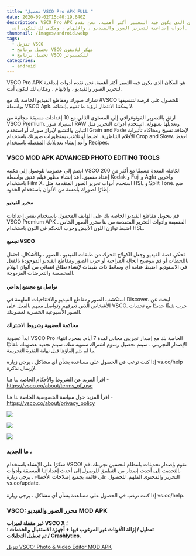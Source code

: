 ```yaml
---
title: "تحميل VSCO Pro APK FULL "
date: 2020-09-02T15:40:19.640Z
description: VSCO Pro APK هو المكان الذي يكون فيه التعبير أكثر أهمية. نحن نقدم
  أدوات إبداعية لتحرير الصور والفيديو ، والإلهام ، ومكان لك لتكون أنت.
thumbnail: /images/android.webp
tags:
  - تنزيل VSCO
  - تحميل برنامج VSCO مهكر للايفون
  - تحميل برنامج VSCO للكمبيوتر
categories:
  - android
---
```

<!--StartFragment-->

VSCO Pro APK هو المكان الذي يكون فيه التعبير أكثر أهمية. نحن نقدم أدوات إبداعية لتحرير الصور والفيديو ، والإلهام ، ومكان لك لتكون أنت.

شارك صورك ومقاطع الفيديو الخاصة بك مع #VSCO للحصول على فرصة لتنسيقها بواسطة VSCO Apk. لا يمكننا الانتظار لرؤية ما تقوم بإنشائه.

ارتقِ بالتصوير الفوتوغرافي إلى المستوى التالي مع 10 إعدادات مسبقة مجانية من VSCO Premium. استيراد صور RAW وتعديلها بسهولة. استخدم أدوات التحرير مثل التباين والتشبع لإبراز صورك أو استخدم Grain and Fade لإضافة نسيج ومحاكاة تأثيرات الأفلام التناظرية. اضبط أو تلاعب بمنظورات صورتك باستخدام Crop and Skew. احفظ وأعد إنشاء تعديلاتك المفضلة باستخدام Recipes.

### VSCO MOD APK ADVANCED PHOTO EDITING TOOLS

انضم إلى عضويتنا للوصول إلى مكتبة VSCO الكاملة المعدة مسبقًا مع أكثر من 200 إعداد مسبق. أعد إنشاء مظهر فيلم عتيق بواسطة Kodak و Fuji و Agfa وآخرين باستخدام Film X. استخدم أدوات تحرير الصور المتقدمة مثل HSL و Split Tone. ضع إطارًا لصورك بلمسة من الألوان باستخدام الحدود.

#### محرر الفيديو

قم بتحويل مقاطع الفيديو الخاصة بك على الهاتف المحمول باستخدام نفس إعدادات VSCO Premium APK المسبقة وأدوات التحرير المتقدمة من بنا محرر الصور الخاص . اضبط توازن اللون الأبيض وجرب التحكم في اللون باستخدام HSL.

#### تجميع VSCO

تحكي قصة الفيديو وجعل الكولاج تتحرك من طبقات الفيديو ، الصور ، والأشكال. احتفل باللحظات أو قم بتوضيح الحالة المزاجية أو جرب الصور ومقاطع الفيديو الموجودة بالفعل في الاستوديو. اضبط عتامة أي وسائط ذات طبقات لإنشاء نطاق انتقائي من ألوان الهلام المخصصة والتعرضات المزدوجة.

#### تواصل مع مجتمع إبداعي

استكشف الصور ومقاطع الفيديو والافتتاحيات الملهمة في Discover. ابحث عن الأشخاص الذين تعرفهم وتواصل معهم بالفعل على VSCO. جرب شيئًا جديدًا مع تحديات الصور الأسبوعية الحصرية لعضويتك.

#### محاكمة العضوية وشروط الاشتراك

ابدأ عضوية VSCO Pro الخاصة بك مع إصدار تجريبي مجاني لمدة 7 أيام. بمجرد انتهاء الإصدار التجريبي ، سيتم تحصيل رسوم اشتراك سنوية منك. سيتم تجديد عضويتك تلقائيًا ما لم يتم إلغاؤها قبل نهاية الفترة التجريبية.

إذا كنت ترغب في الحصول على مساعدة بشأن أي مشاكل ، يرجى زيارة vs.co/help لإرسال تذكرة.

اقرأ المزيد عن الشروط والأحكام الخاصة بنا هنا -\
https://vsco.co/about/terms_of_use

اقرأ المزيد حول سياسة الخصوصية الخاصة بنا هنا -\
https://vsco.co/about/privacy_policy

![](https://apk4all.com/wp-content/uploads/apps/VSCO/0OX24tfnPe7yCftNKys_FzaZyRqvHypQnP4RjtX1LP4jIa0fmhMfEImgLyq5u-VzbcQ.jpeg)

![](https://apk4all.com/wp-content/uploads/apps/VSCO/DLL3sIkfvh-qCkDNGikheQD7m42FVLrJD-8c6SSvteG7pLPh5DXxfL950FXLDF6ftnY.jpeg)

![](https://apk4all.com/wp-content/uploads/apps/VSCO/g9xCdn8bfeO9ETqZsxxu4gSlR_e0n_sJ9GNCQEBO9eqQFoYrSnEf0AnICynxuHgL_q0.jpeg)

### ما الجديد ،

شكرًا على الإنشاء باستخدام VSCO! نقوم بإصدار تحديثات بانتظام لتحسين تجربتك. قم بالتحديث إلى أحدث إصدار من التطبيق للوصول إلى أحدث إعداداتنا المسبقة وأدوات التحرير والمحتوى الملهم. للحصول على قائمة بجميع إصلاحات الأخطاء ، يرجى زيارة vs.co/update.\
\
إذا كنت ترغب في الحصول على مساعدة بشأن أي مشاكل ، يرجى زيارة vs.co/help.

### VSCO: محرر الصور والفيديو MOD APK

**غير مقفلة لميزات VSCO X ؛\
تعطيل / إزالة الأذونات غير المرغوب فيها + أجهزة الاستقبال والخدمات ؛\
تم تعطيل التحليلات / Crashlytics.**

[تنزيل VSCO: Photo & Video Editor MOD APK](https://dlapk4all.com?app_id=com.vsco.cam "تنزيل VSCO: محرر الصور والفيديو ") 

<!--EndFragment-->
